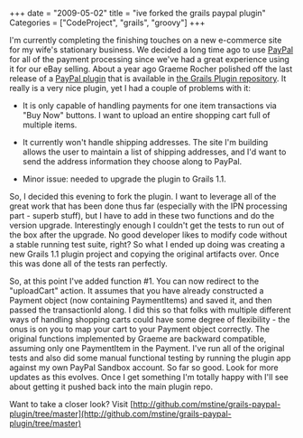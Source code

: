 +++
date = "2009-05-02"
title = "ive forked the grails paypal plugin"
Categories = ["CodeProject", "grails", "groovy"]
+++

I'm currently completing the finishing touches on a new e-commerce site for my wife's stationary business. We decided a long time ago to use [PayPal](http://www.paypal.com) for all of the payment processing since we've had a great experience using it for our eBay selling. About a year ago Graeme Rocher polished off the last release of a [PayPal plugin](http://grails.org/plugin/paypal) that is available in [the Grails Plugin repository](http://grails.org/plugin/home). It really is a very nice plugin, yet I had a couple of problems with it:




	
  * It is only capable of handling payments for one item transactions via "Buy Now" buttons. I want to upload an entire shopping cart full of multiple items.

	
  * It currently won't handle shipping addresses. The site I'm building allows the user to maintain a list of shipping addresses, and I'd want to send the address information they choose along to PayPal.

	
  * Minor issue: needed to upgrade the plugin to Grails 1.1.



So, I decided this evening to fork the plugin. I want to leverage all of the great work that has been done thus far (especially with the IPN processing part - superb stuff), but I have to add in these two functions and do the version upgrade. Interestingly enough I couldn't get the tests to run out of the box after the upgrade. No good developer likes to modify code without a stable running test suite, right? So what I ended up doing was creating a new Grails 1.1 plugin project and copying the original artifacts over. Once this was done all of the tests ran perfectly.

So, at this point I've added function #1. You can now redirect to the "uploadCart" action. It assumes that you have already constructed a Payment object (now containing PaymentItems) and saved it, and then passed the transactionId along. I did this so that folks with multiple different ways of handling shopping carts could have some degree of flexibility - the onus is on you to map your cart to your Payment object correctly. The original functions implemented by Graeme are backward compatible, assuming only one PaymentItem in the Payment. I've run all of the original tests and also did some manual functional testing by running the plugin app against my own PayPal Sandbox account. So far so good. Look for more updates as this evolves. Once I get something I'm totally happy with I'll see about getting it pushed back into the main plugin repo.

Want to take a closer look? Visit [http://github.com/mstine/grails-paypal-plugin/tree/master](http://github.com/mstine/grails-paypal-plugin/tree/master)
